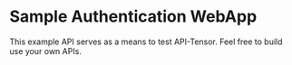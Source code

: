 # Sample Authentication WebApp

This example API serves as a means to test API-Tensor. Feel free to build use your own APIs.
